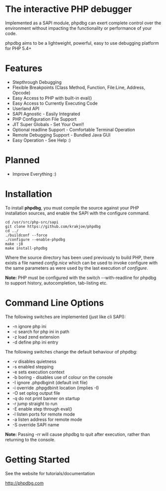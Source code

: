 The interactive PHP debugger
============================

Implemented as a SAPI module, phpdbg can exert complete control over the environment without impacting the functionality or performance of your code.

phpdbg aims to be a lightweight, powerful, easy to use debugging platform for PHP 5.4+

Features
========

 - Stepthrough Debugging
 - Flexible Breakpoints (Class Method, Function, File:Line, Address, Opcode)
 - Easy Access to PHP with built-in eval()
 - Easy Access to Currently Executing Code
 - Userland API
 - SAPI Agnostic - Easily Integrated
 - PHP Configuration File Support
 - JIT Super Globals - Set Your Own!!
 - Optional readline Support - Comfortable Terminal Operation
 - Remote Debugging Support - Bundled Java GUI
 - Easy Operation - See Help :)

Planned
=======

 - Improve Everything :)

Installation
============

To install **phpdbg**, you must compile the source against your PHP installation sources, and enable the SAPI with the configure command.

```
cd /usr/src/php-src/sapi
git clone https://github.com/krakjoe/phpdbg
cd ../
./buildconf --force
./configure --enable-phpdbg
make -j8
make install-phpdbg
```

Where the source directory has been used previously to build PHP, there exists a file named *config.nice* which can be used to invoke configure with the same
parameters as were used by the last execution of *configure*.

**Note:** PHP must be configured with the switch --with-readline for phpdbg to support history, autocompletion, tab-listing etc.

Command Line Options
====================

The following switches are implemented (just like cli SAPI):

 - -n ignore php ini
 - -c search for php ini in path
 - -z load zend extension
 - -d define php ini entry

The following switches change the default behaviour of phpdbg:

 - -v disables quietness
 - -s enabled stepping
 - -e sets execution context
 - -b boring - disables use of colour on the console
 - -I ignore .phpdbginit (default init file)
 - -i override .phpgdbinit location (implies -I)
 - -O set oplog output file
 - -q do not print banner on startup
 - -r jump straight to run
 - -E enable step through eval()
 - -l listen ports for remote mode
 - -a listen address for remote mode
 - -S override SAPI name

**Note:** Passing -rr will cause phpdbg to quit after execution, rather than returning to the console.

Getting Started
===============

See the website for tutorials/documentation

http://phpdbg.com
